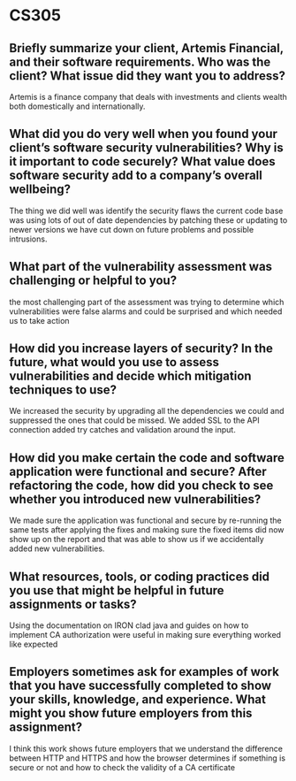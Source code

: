 # CS305

## Briefly summarize your client, Artemis Financial, and their software requirements. Who was the client? What issue did they want you to address?

Artemis is a finance company that deals with investments and clients wealth both domestically and internationally.

## What did you do very well when you found your client’s software security vulnerabilities? Why is it important to code securely? What value does software security add to a company’s overall wellbeing?

The thing we did well was identify the security flaws the current code base was using lots of out of date dependencies by patching these or updating to newer versions we have cut down on future problems and possible intrusions. 

## What part of the vulnerability assessment was challenging or helpful to you?

the most challenging part of the assessment was trying to determine which vulnerabilities were false alarms and could be surprised and which needed us to take action

## How did you increase layers of security? In the future, what would you use to assess vulnerabilities and decide which mitigation techniques to use?

We increased the security by upgrading all the dependencies we could and suppressed the ones that could be missed. We added SSL to the API connection added try catches and validation around the input.

## How did you make certain the code and software application were functional and secure? After refactoring the code, how did you check to see whether you introduced new vulnerabilities?

We made sure the application was functional and secure by re-running the same tests after applying the fixes and making sure the fixed items did now show up on the report and that was able to show us if we accidentally added new vulnerabilities. 
## What resources, tools, or coding practices did you use that might be helpful in future assignments or tasks?

Using the documentation on IRON clad java and guides on how to implement CA authorization were useful in making sure everything worked like expected 
## Employers sometimes ask for examples of work that you have successfully completed to show your skills, knowledge, and experience. What might you show future employers from this assignment?

I think this work shows future employers that we understand the difference between HTTP and HTTPS and how the browser determines if something is secure or not and how to check the validity of a CA certificate 
